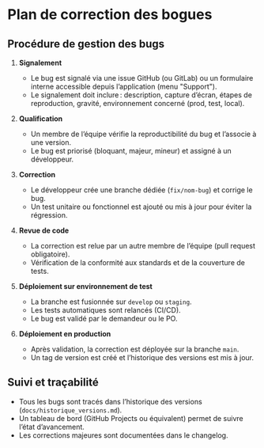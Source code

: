 # Plan de correction des bogues

## Procédure de gestion des bugs

1. **Signalement**
   - Le bug est signalé via une issue GitHub (ou GitLab) ou un formulaire interne accessible depuis l’application (menu "Support").
   - Le signalement doit inclure : description, capture d’écran, étapes de reproduction, gravité, environnement concerné (prod, test, local).

2. **Qualification**
   - Un membre de l’équipe vérifie la reproductibilité du bug et l’associe à une version.
   - Le bug est priorisé (bloquant, majeur, mineur) et assigné à un développeur.

3. **Correction**
   - Le développeur crée une branche dédiée (`fix/nom-bug`) et corrige le bug.
   - Un test unitaire ou fonctionnel est ajouté ou mis à jour pour éviter la régression.

4. **Revue de code**
   - La correction est relue par un autre membre de l’équipe (pull request obligatoire).
   - Vérification de la conformité aux standards et de la couverture de tests.

5. **Déploiement sur environnement de test**
   - La branche est fusionnée sur `develop` ou `staging`.
   - Les tests automatiques sont relancés (CI/CD).
   - Le bug est validé par le demandeur ou le PO.

6. **Déploiement en production**
   - Après validation, la correction est déployée sur la branche `main`.
   - Un tag de version est créé et l’historique des versions est mis à jour.

## Suivi et traçabilité
- Tous les bugs sont tracés dans l’historique des versions (`docs/historique_versions.md`).
- Un tableau de bord (GitHub Projects ou équivalent) permet de suivre l’état d’avancement.
- Les corrections majeures sont documentées dans le changelog.
